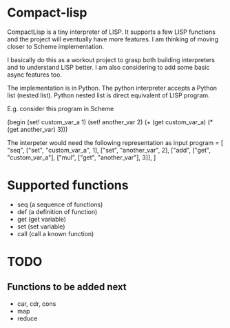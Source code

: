 # Compact-lisp

CompactLisp is a tiny interpreter of LISP. It supports a few LISP functions 
and the project will eventually have more features. I am thinking of moving
closer to Scheme implementation.

I basically do this as a workout project to grasp both building interpreters
and to understand LISP better.
I am also considering to add some basic async features too.

The implementation is in Python.
The python interpreter accepts a Python list (nested list).
Python nested list is direct equivalent of LISP program.

E.g. consider this program in Scheme

(begin
  (set! custom_var_a 1)
  (set! another_var 2)
  (+ (get custom_var_a) (* (get another_var) 3)))

The interpeter would need the following representation as input
program = [
    "seq",
    ["set", "custom_var_a", 1],
    ["set", "another_var", 2],
    ["add", ["get", "custom_var_a"], ["mul", ["get", "another_var"], 3]],
]


# Supported functions
- seq (a sequence of functions)
- def (a definition of function)
- get (get variable)
- set (set variable)
- call (call a known function)


# TODO
## Functions to be added next
- car, cdr, cons
- map
- reduce